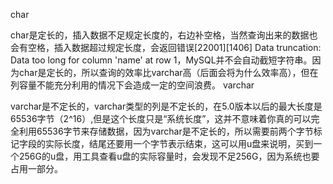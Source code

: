 char

char是定长的，插入数据不足规定长度的，右边补空格，当然查询出来的数据也会有空格，插入数据超过规定长度，会返回错误[22001][1406] Data truncation: Data too long for column 'name' at row 1，MySQL并不会自动截短字符串。因为char是定长的，所以查询的效率比varchar高（后面会将为什么效率高），但在列容量不能充分利用的情况下会造成一定的空间浪费。
varchar

varchar是不定长的，varchar类型的列是不定长的，在5.0版本以后的最大长度是65536字节（2^16）,但是这个长度只是“系统长度”，这并不意味着你真的可以完全利用65536字节来存储数据，因为varchar是不定长的，所以需要前两个字节标记字段的实际长度，结尾还要用一个字节表示结束，这可以用u盘来说明，买到一个256G的u盘，用工具查看u盘的实际容量时，会发现不足256G，因为系统也要占用一部分。
